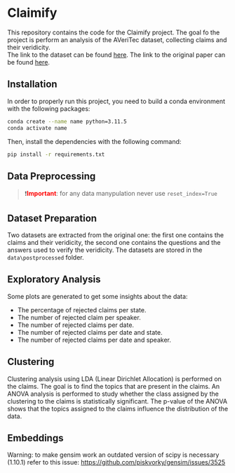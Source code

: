 # Claimify
This repository contains the code for the Claimify project. The goal fo the project is perform an analysis of the
AVeriTec dataset, collecting claims and their veridicity. <br>
The link to the dataset can be found [here](https://fever.ai/dataset/averitec.html). 
The link to the original paper can be found [here](https://arxiv.org/abs/2305.13117).
## Installation
In order to properly run this project, you need to build a conda environment with the following packages:
```bash
conda create --name name python=3.11.5
conda activate name
```
Then, install the dependencies with the following command:
```bash
pip install -r requirements.txt
```
## Data Preprocessing
> ❗️<span style="color:red">**Important**</span>:
> for any data manypulation never use `reset_index=True`

## Dataset Preparation
Two datasets are extracted from the original one: the first one contains the claims and their veridicity, the second one contains the questions and the answers used to verify the veridicity. The datasets are stored in the `data\postprocessed` folder.
## Exploratory Analysis
Some plots are generated to get some insights about the data:
- The percentage of rejected claims per state.
- The number of rejected claim per speaker.
- The number of rejected claims per date.
- The number of rejected claims per date and state.
- The number of rejected claims per date and speaker.
## Clustering
Clustering analysis using LDA (Linear Dirichlet Allocation) is performed on the claims. The goal is to find the topics that are present in the claims.
An ANOVA analysis is performed to study whether the class assigned by the clustering to the claims is statistically significant.
The p-value of the ANOVA shows that the topics assigned to the claims influence the distribution of the data.
## Embeddings
Warning: to make gensim work an outdated version of scipy is necessary (1.10.1) refer to this issue: https://github.com/piskvorky/gensim/issues/3525

